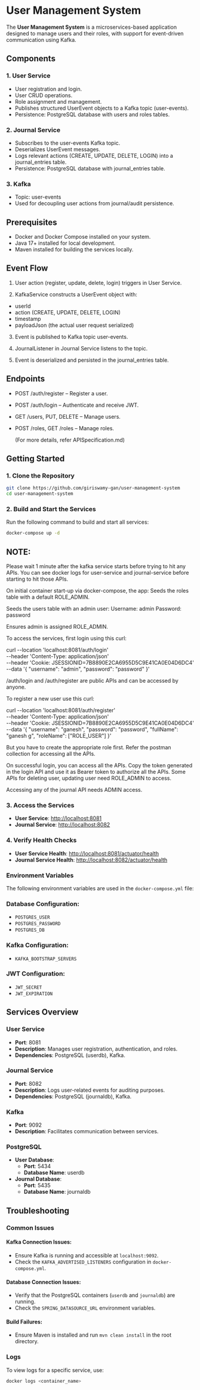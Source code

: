 # User Management System

The **User Management System** is a microservices-based application designed to manage users and their roles, with support for event-driven communication using Kafka.

## Components

### 1. User Service

- User registration and login.
- User CRUD operations.
- Role assignment and management.
- Publishes structured UserEvent objects to a Kafka topic (user-events).
- Persistence: PostgreSQL database with users and roles tables.

### 2. Journal Service

- Subscribes to the user-events Kafka topic.
- Deserializes UserEvent messages.
- Logs relevant actions (CREATE, UPDATE, DELETE, LOGIN) into a journal_entries table.
- Persistence: PostgreSQL database with journal_entries table.

### 3. Kafka
- Topic: user-events
- Used for decoupling user actions from journal/audit persistence.

## Prerequisites

- Docker and Docker Compose installed on your system.
- Java 17+ installed for local development.
- Maven installed for building the services locally.

## Event Flow

1. User action (register, update, delete, login) triggers in User Service.

2. KafkaService constructs a UserEvent object with:

- userId
- action (CREATE, UPDATE, DELETE, LOGIN)
- timestamp
- payloadJson (the actual user request serialized)

3. Event is published to Kafka topic user-events.

4. JournalListener in Journal Service listens to the topic.

5. Event is deserialized and persisted in the journal_entries table.

## Endpoints

- POST /auth/register – Register a user.

- POST /auth/login – Authenticate and receive JWT.

- GET /users, PUT, DELETE – Manage users.

- POST /roles, GET /roles – Manage roles.

  (For more details, refer APISpecification.md)

## Getting Started

### 1. Clone the Repository

```bash
git clone https://github.com/giriswamy-gan/user-management-system
cd user-management-system
```

### 2. Build and Start the Services

Run the following command to build and start all services:

```bash
docker-compose up -d
```

## NOTE:

Please wait 1 minute after the kafka service starts before trying to hit any APIs. You can see docker logs for user-service and journal-service before starting to hit those APIs.

On initial container start-up via docker-compose, the app:
Seeds the roles table with a default ROLE_ADMIN.

Seeds the users table with an admin user:
Username: admin
Password: password

Ensures admin is assigned ROLE_ADMIN.

To access the services, first login using this curl:

curl --location 'localhost:8081/auth/login' \
--header 'Content-Type: application/json' \
--header 'Cookie: JSESSIONID=7B8890E2CA6955D5C9E41CA0E04D6DC4' \
--data '{
    "username": "admin",
    "password": "password"
}'

/auth/login and /auth/register are public APIs and can be accessed by anyone.

To register a new user use this curl:

curl --location 'localhost:8081/auth/register' \
--header 'Content-Type: application/json' \
--header 'Cookie: JSESSIONID=7B8890E2CA6955D5C9E41CA0E04D6DC4' \
--data '{
	"username": "ganesh",
    "password": "password",
    "fullName": "ganesh g",
    "roleName": ["ROLE_USER"]
}'

But you have to create the appropriate role first. Refer the postman collection for accessing all the APIs.

On successful login, you can access all the APIs. Copy the token generated in the login API and use it as Bearer token to authorize all the APIs. Some APIs for deleting user, updating user need ROLE_ADMIN to access.

Accessing any of the journal API needs ADMIN access.

### 3. Access the Services

- **User Service**: [http://localhost:8081](http://localhost:8081)
- **Journal Service**: [http://localhost:8082](http://localhost:8082)

### 4. Verify Health Checks

- **User Service Health**: [http://localhost:8081/actuator/health](http://localhost:8081/actuator/health)
- **Journal Service Health**: [http://localhost:8082/actuator/health](http://localhost:8082/actuator/health)

### Environment Variables

The following environment variables are used in the `docker-compose.yml` file:

### Database Configuration:
- `POSTGRES_USER`
- `POSTGRES_PASSWORD`
- `POSTGRES_DB`

### Kafka Configuration:
- `KAFKA_BOOTSTRAP_SERVERS`

### JWT Configuration:
- `JWT_SECRET`
- `JWT_EXPIRATION`

## Services Overview

### User Service
- **Port**: 8081
- **Description**: Manages user registration, authentication, and roles.
- **Dependencies**: PostgreSQL (userdb), Kafka.

### Journal Service
- **Port**: 8082
- **Description**: Logs user-related events for auditing purposes.
- **Dependencies**: PostgreSQL (journaldb), Kafka.

### Kafka
- **Port**: 9092
- **Description**: Facilitates communication between services.

### PostgreSQL
- **User Database**:
  - **Port**: 5434
  - **Database Name**: userdb
- **Journal Database**:
  - **Port**: 5435
  - **Database Name**: journaldb

## Troubleshooting

### Common Issues

#### Kafka Connection Issues:
- Ensure Kafka is running and accessible at `localhost:9092`.
- Check the `KAFKA_ADVERTISED_LISTENERS` configuration in `docker-compose.yml`.

#### Database Connection Issues:
- Verify that the PostgreSQL containers (`userdb` and `journaldb`) are running.
- Check the `SPRING_DATASOURCE_URL` environment variables.

#### Build Failures:
- Ensure Maven is installed and run `mvn clean install` in the root directory.

### Logs
To view logs for a specific service, use:

```bash
docker logs <container_name>
```
